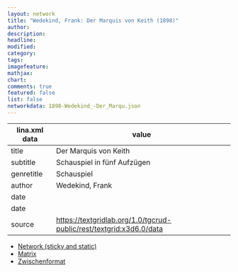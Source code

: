 ```yaml
---
layout: network
title: "Wedekind, Frank: Der Marquis von Keith (1898)"
author:
description:
headline:
modified:
category:
tags:
imagefeature: 
mathjax: 
chart: 
comments: true
featured: false
list: false
networkdata: 1898-Wedekind_-Der_Marqu.json
---
```

lina.xml data  | value
------------- | -------------
title|Der Marquis von Keith
subtitle|Schauspiel in fünf Aufzügen
genretitle|Schauspiel
author|Wedekind, Frank
date|
date|
source|https://textgridlab.org/1.0/tgcrud-public/rest/textgrid:x3d6.0/data


* [Network (sticky and static)](/network425)
* [Matrix](/matrix425)
* [Zwischenformat](/lina425 )
